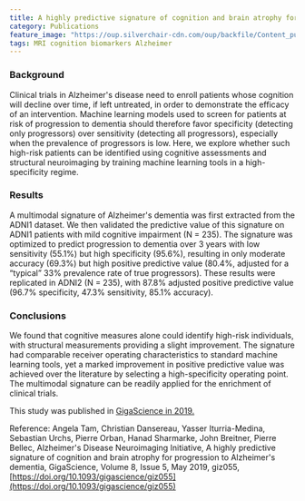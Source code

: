 ```yaml
---
title: A highly predictive signature of cognition and brain atrophy for progression to Alzheimer's dementia
category: Publications
feature_image: "https://oup.silverchair-cdn.com/oup/backfile/Content_public/Journal/gigascience/8/5/10.1093_gigascience_giz055/1/giz055fig1.jpeg?Expires=1557739289&Signature=gflL4iGpDtyH~26XSIvAVpBydfDjqiaee3ejR2UD-0sIjamSbfTIPzJvqTb93~nhMYGXtp3tG6rZQ0v-O15xx7LASedNd7NSXqC7yjh6sOLk8nRjLJV8yzU6YvM0j3muzLfXQKqpFMyHRIb58IJNhGzpi5pE4aH904MP4-5CJFTAHqDpC~cc8hRin8FP9SEBRLNJIqwYw-9eB9shxrukI1lIuVGHMgd7SQqLtRGZOXGBmHFrESUJPSUM42l282B17S~QciH0jIApBzRSmgA~4fgUuBb4EPcTPrlR1ZIJBXh6fdPmNm5TqlAocMCTNrhbHY1m8uPEb30dowtrBJQ3ng__&Key-Pair-Id=APKAIE5G5CRDK6RD3PGA"
tags: MRI cognition biomarkers Alzheimer
---
```


### Background
Clinical trials in Alzheimer's disease need to enroll patients whose cognition will decline over time, if left untreated, in order to demonstrate the efficacy of an intervention. Machine learning models used to screen for patients at risk of progression to dementia should therefore favor specificity (detecting only progressors) over sensitivity (detecting all progressors), especially when the prevalence of progressors is low. Here, we explore whether such high-risk patients can be identified using cognitive assessments and structural neuroimaging by training machine learning tools in a high-specificity regime.

### Results
A multimodal signature of Alzheimer's dementia was first extracted from the ADNI1 dataset. We then validated the predictive value of this signature on ADNI1 patients with mild cognitive impairment (N = 235). The signature was optimized to predict progression to dementia over 3 years with low sensitivity (55.1%) but high specificity (95.6%), resulting in only moderate accuracy (69.3%) but high positive predictive value (80.4%, adjusted for a “typical” 33% prevalence rate of true progressors). These results were replicated in ADNI2 (N = 235), with 87.8% adjusted positive predictive value (96.7% specificity, 47.3% sensitivity, 85.1% accuracy).

### Conclusions
We found that cognitive measures alone could identify high-risk individuals, with structural measurements providing a slight improvement. The signature had comparable receiver operating characteristics to standard machine learning tools, yet a marked improvement in positive predictive value was achieved over the literature by selecting a high-specificity operating point. The multimodal signature can be readily applied for the enrichment of clinical trials.

This study was published in [GigaScience in 2019.](https://doi.org/10.1093/gigascience/giz055)<br/>

Reference: Angela Tam, Christian Dansereau, Yasser Iturria-Medina, Sebastian Urchs, Pierre Orban, Hanad Sharmarke, John Breitner, Pierre Bellec, Alzheimer's Disease Neuroimaging Initiative, A highly predictive signature of cognition and brain atrophy for progression to Alzheimer's dementia, GigaScience, Volume 8, Issue 5, May 2019, giz055, [https://doi.org/10.1093/gigascience/giz055](https://doi.org/10.1093/gigascience/giz055)


